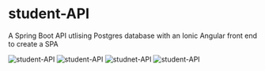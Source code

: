 # student-API
A Spring Boot API utlising Postgres database with an Ionic Angular front end to create a SPA

![student-API](https://github.com/AlexMcLean123/student-API/blob/master/frontend/tabs/src/screenshots/view.png)
![student-API](https://github.com/AlexMcLean123/student-API/blob/master/frontend/tabs/src/screenshots/add.png)
![studnet-API](https://github.com/AlexMcLean123/student-API/blob/master/frontend/tabs/src/screenshots/edit.png)
![student-API](https://github.com/AlexMcLean123/student-API/blob/master/frontend/tabs/src/screenshots/modal.png)
